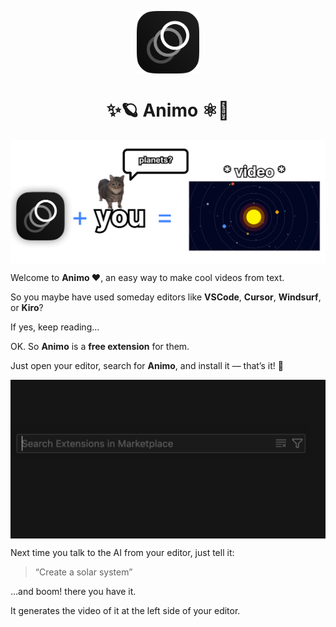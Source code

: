 <p align="center">
  <img
    src=".github/logo.png"
    align="center"
    width="100"
    alt="Animo"
    title="Animo"
  />
  <h1 align="center">✨🪐 Animo ⚛️🩶</h1>
</p>


<p align="center">
  <img
    src=".github/preview.png"
    align="center"
    alt="Hackbank"
    title="Hackbank"
  />
</p>


Welcome to **Animo ❤️**, an easy way to make cool videos from text.

So you maybe have used someday editors like **VSCode**, **Cursor**, **Windsurf**, or **Kiro**?

If yes, keep reading...

OK. So **Animo** is a **free extension** for them.  

Just open your editor, search for **Animo**, and install it — that’s it! 🥹


<p align="center">
  <img
    src=".github/tutorial.gif"
    align="center"
    alt="Tutorial"
    title="Tutorial"
  />
</p>


Next time you talk to the AI from your editor, just tell it:  
> “Create a solar system”

…and boom! there you have it.

It generates the video of it at the left side of your editor.

